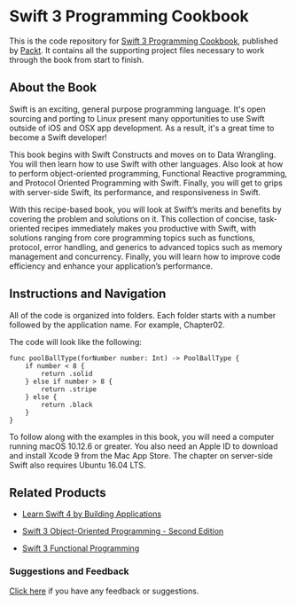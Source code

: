 # Swift 3 Programming Cookbook
This is the code repository for [Swift 3 Programming Cookbook](https://www.packtpub.com/application-development/swift-3-programming-cookbook?utm_source=github&utm_medium=repository&utm_campaign=9781786460899), published by [Packt](https://www.packtpub.com/?utm_source=github). It contains all the supporting project files necessary to work through the book from start to finish.
## About the Book
Swift is an exciting, general purpose programming language. It's open sourcing and porting to Linux present many opportunities to use Swift outside of iOS and OSX app development. As a result, it's a great time to become a Swift developer!

This book begins with Swift Constructs and moves on to Data Wrangling. You will then learn how to use Swift with other languages. Also look at how to perform object-oriented programming, Functional Reactive programming, and Protocol Oriented Programming with Swift. Finally, you will get to grips with server-side Swift, its performance, and responsiveness in Swift.

With this recipe-based book, you will look at Swift’s merits and benefits by covering the problem and solutions on it. This collection of concise, task-oriented recipes immediately makes you productive with Swift, with solutions ranging from core programming topics such as functions, protocol, error handling, and generics to advanced topics such as memory management and concurrency. Finally, you will learn how to improve code efficiency and enhance your application’s performance.

## Instructions and Navigation
All of the code is organized into folders. Each folder starts with a number followed by the application name. For example, Chapter02.



The code will look like the following:
```
func poolBallType(forNumber number: Int) -> PoolBallType { 
    if number < 8 { 
        return .solid 
    } else if number > 8 { 
        return .stripe 
    } else { 
        return .black 
    } 
}
```

To follow along with the examples in this book, you will need a computer running macOS 10.12.6 or greater. You also need an Apple ID to download and install Xcode 9 from the Mac App Store. The chapter on server-side Swift also requires Ubuntu 16.04 LTS.

## Related Products
* [Learn Swift 4 by Building Applications](https://www.packtpub.com/application-development/learn-swift-4-building-applications?utm_source=github&utm_medium=repository&utm_campaign=9781786463920)

* [Swift 3 Object-Oriented Programming - Second Edition](https://www.packtpub.com/application-development/swift-3-object-oriented-programming-second-edition?utm_source=github&utm_medium=repository&utm_campaign=9781787120396)

* [Swift 3 Functional Programming](https://www.packtpub.com/application-development/swift-3-functional-programming?utm_source=github&utm_medium=repository&utm_campaign=9781785883880)

### Suggestions and Feedback
[Click here](https://docs.google.com/forms/d/e/1FAIpQLSe5qwunkGf6PUvzPirPDtuy1Du5Rlzew23UBp2S-P3wB-GcwQ/viewform) if you have any feedback or suggestions.

